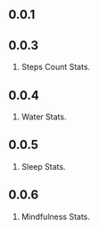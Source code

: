 ## 0.0.1

## 0.0.3
1. Steps Count Stats.

## 0.0.4
1. Water Stats.

## 0.0.5
1. Sleep Stats.

## 0.0.6
1. Mindfulness Stats.


